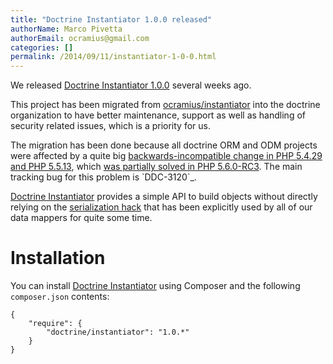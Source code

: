 ```yaml
---
title: "Doctrine Instantiator 1.0.0 released"
authorName: Marco Pivetta
authorEmail: ocramius@gmail.com
categories: []
permalink: /2014/09/11/instantiator-1-0-0.html
---
```

We released [Doctrine Instantiator
1.0.0](https://github.com/doctrine/instantiator/releases/tag/1.0.0)
several weeks ago.

This project has been migrated from
[ocramius/instantiator](https://github.com/Ocramius/Instantiator) into
the doctrine organization to have better maintenance, support as well as
handling of security related issues, which is a priority for us.

The migration has been done because all doctrine ORM and ODM projects
were affected by a quite big [backwards-incompatible change in PHP
5.4.29 and PHP 5.5.13](https://bugs.php.net/bug.php?id=67072), which
[was partially solved in PHP
5.6.0-RC3](https://github.com/php/php-src/pull/733). The main tracking
bug for this problem is \`DDC-3120\`\_.

[Doctrine Instantiator](https://github.com/doctrine/instantiator)
provides a simple API to build objects without directly relying on the
[serialization
hack](http://www.doctrine-project.org/2010/03/21/doctrine-2-give-me-my-constructor-back.html)
that has been explicitly used by all of our data mappers for quite some
time.

Installation
============

You can install [Doctrine
Instantiator](https://github.com/doctrine/instantiator) using Composer
and the following `composer.json` contents:

~~~~ {.sourceCode .json}
{
    "require": {
        "doctrine/instantiator": "1.0.*"
    }
}
~~~~
